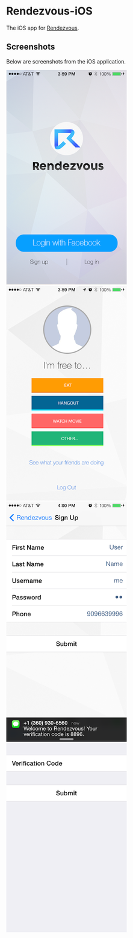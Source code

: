 Rendezvous-iOS
==============

The iOS app for [Rendezvous](http://getrendezvous.com/).

## Screenshots
Below are screenshots from the iOS application.

![](https://raw.githubusercontent.com/csu/Rendezvous-iOS/master/screenshots/Screenshot%202014.05.11%2015.59.24.png)
![](https://raw.githubusercontent.com/csu/Rendezvous-iOS/master/screenshots/Screenshot%202014.05.11%2015.59.39.png)  
![](https://raw.githubusercontent.com/csu/Rendezvous-iOS/master/screenshots/Screenshot%202014.05.11%2016.00.23.png)
![](https://raw.githubusercontent.com/csu/Rendezvous-iOS/master/screenshots/Screenshot%202014.05.11%2016.00.28.png)

